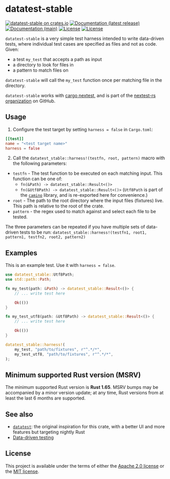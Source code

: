 # datatest-stable

[![datatest-stable on crates.io](https://img.shields.io/crates/v/datatest-stable)](https://crates.io/crates/datatest-stable)
[![Documentation (latest release)](https://img.shields.io/badge/docs-latest-brightgreen)](https://docs.rs/datatest-stable/)
[![Documentation (main)](https://img.shields.io/badge/docs-main-purple)](https://datatest-stable.nexte.st/)
[![License](https://img.shields.io/badge/license-Apache-green.svg)](../LICENSE-APACHE)
[![License](https://img.shields.io/badge/license-MIT-green.svg)](../LICENSE-MIT)

`datatest-stable` is a very simple test harness intended to write data-driven tests, where
individual test cases are specified as files and not as code. Given:
* a test `my_test` that accepts a path as input
* a directory to look for files in
* a pattern to match files on

`datatest-stable` will call the `my_test` function once per matching file in the directory.

`datatest-stable` works with [cargo nextest](https://nexte.st/), and is part of the [nextest-rs
organization](https://github.com/nextest-rs/) on GitHub.

## Usage

1. Configure the test target by setting `harness = false` in `Cargo.toml`:

```toml
[[test]]
name = "<test target name>"
harness = false
```

2. Call the `datatest_stable::harness!(testfn, root, pattern)` macro with the following
parameters:
* `testfn` - The test function to be executed on each matching input. This function can be one of:
  * `fn(&Path) -> datatest_stable::Result<()>`
  * `fn(&Utf8Path) -> datatest_stable::Result<()>` (`Utf8Path` is part of the
     [`camino`](https://docs.rs/camino) library, and is re-exported here for convenience.)
* `root` - The path to the root directory where the input files (fixtures) live. This path is
  relative to the root of the crate.
* `pattern` - the regex used to match against and select each file to be tested.

The three parameters can be repeated if you have multiple sets of data-driven tests to be run:
`datatest_stable::harness!(testfn1, root1, pattern1, testfn2, root2, pattern2)`

## Examples

This is an example test. Use it with `harness = false`.

```rust
use datatest_stable::Utf8Path;
use std::path::Path;

fn my_test(path: &Path) -> datatest_stable::Result<()> {
    // ... write test here

    Ok(())
}

fn my_test_utf8(path: &Utf8Path) -> datatest_stable::Result<()> {
    // ... write test here

    Ok(())
}

datatest_stable::harness!(
    my_test, "path/to/fixtures", r"^.*/*",
    my_test_utf8, "path/to/fixtures", r"^.*/*",
);
```

## Minimum supported Rust version (MSRV)

The minimum supported Rust version is **Rust 1.65**. MSRV bumps may be accompanied by a minor
version update; at any time, Rust versions from at least the last 6 months are supported.

## See also

* [`datatest`](https://crates.io/crates/datatest): the original inspiration for this crate, with
  a better UI and more features but targeting nightly Rust
* [Data-driven testing](https://en.wikipedia.org/wiki/Data-driven_testing)

## License

This project is available under the terms of either the [Apache 2.0 license](LICENSE-APACHE) or the [MIT
license](LICENSE-MIT).

<!--
README.md is generated from README.tpl by cargo readme. To regenerate:

cargo install cargo-readme
./scripts/regenerate-readmes.sh
-->
